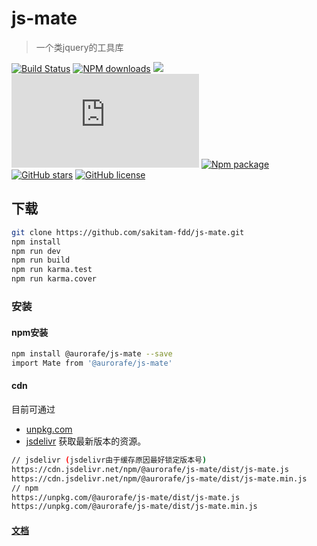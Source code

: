 # js-mate

> 一个类jquery的工具库

[![Build Status](https://travis-ci.org/sakitam-fdd/js-mate.svg?branch=master)](https://www.travis-ci.org/sakitam-fdd/js-mate)
[![NPM downloads](https://img.shields.io/npm/dm/@aurorafe/js-mate.svg)](https://npmjs.org/package/@aurorafe/js-mate)
[![](https://data.jsdelivr.com/v1/package/npm/@aurorafe/js-mate/badge)](https://www.jsdelivr.com/package/npm/@aurorafe/js-mate)
![JS gzip size](http://img.badgesize.io/https://unpkg.com/@aurorafe/js-mate/dist/js-mate.js?compression=gzip&label=gzip%20size:%20JS)
[![Npm package](https://img.shields.io/npm/v/@aurorafe/js-mate.svg)](https://www.npmjs.org/package/@aurorafe/js-mate)
[![GitHub stars](https://img.shields.io/github/stars/sakitam-fdd/js-mate.svg)](https://github.com/sakitam-fdd/js-mate/stargazers)
[![GitHub license](https://img.shields.io/badge/license-MIT-blue.svg)](https://raw.githubusercontent.com/sakitam-fdd/js-mate/master/LICENSE)

## 下载


```bash
git clone https://github.com/sakitam-fdd/js-mate.git
npm install
npm run dev
npm run build
npm run karma.test
npm run karma.cover
```

### 安装

#### npm安装

```bash
npm install @aurorafe/js-mate --save
import Mate from '@aurorafe/js-mate'
```

#### cdn

目前可通过 
- [unpkg.com](https://unpkg.com/@aurorafe/js-mate/dist/js-mate.js) 
- [jsdelivr](https://cdn.jsdelivr.net/npm/@aurorafe/js-mate/dist/js-mate.js) 获取最新版本的资源。

```bash
// jsdelivr (jsdelivr由于缓存原因最好锁定版本号)
https://cdn.jsdelivr.net/npm/@aurorafe/js-mate/dist/js-mate.js
https://cdn.jsdelivr.net/npm/@aurorafe/js-mate/dist/js-mate.min.js
// npm
https://unpkg.com/@aurorafe/js-mate/dist/js-mate.js
https://unpkg.com/@aurorafe/js-mate/dist/js-mate.min.js
```

#### [文档](//sakitam-fdd.github.io/js-mate/docs/)
